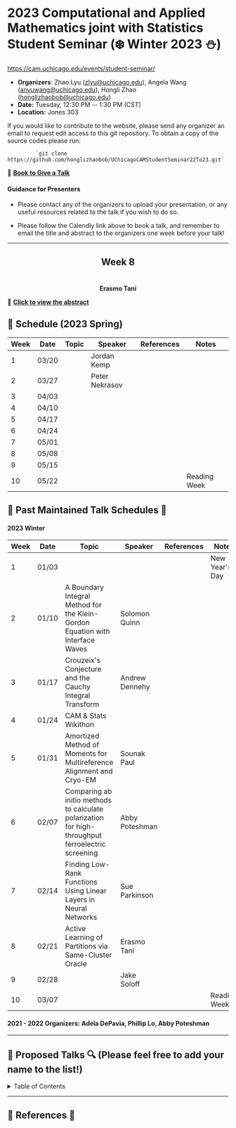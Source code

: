 # 2023 Computational and Applied Mathematics joint with Statistics Student Seminar (❄️ Winter 2023 ⛄️)

https://cam.uchicago.edu/events/student-seminar/

- **Organizers**: Zhao Lyu (zlyu@uchicago.edu), Angela Wang (anyuwang@uchicago.edu), Hongli Zhao (honglizhaobob@uchicago.edu)
- **Date:** Tuesday, 12:30 PM -- 1:30 PM (CST)
- **Location:** Jones 303  
  
If you would like to contribute to the website, please send any organizer an email to request edit access to this git repository. To obtain a copy of the source codes please run:

             `git clone https://github.com/honglizhaobob/UChicagoCAMStudentSeminar22To23.git`


📌 [**Book to Give a Talk**](https://calendly.com/camseminar/30min)

#### Guidance for Presenters

- Please contact any of the organizers to upload your presentation, or any useful resources related to the talk if you wish to do so.

- Please follow the Calendly link above to book a talk, and remember to email the title and abstract to the organizers one week before your talk!

--------------

<div align="center">
  <h2>  Week 8  </h2>
  <h1>   </h1>
  <strong> Erasmo Tani
  </strong>
</div>

📌 [**Click to view the abstract**](./abstracts/CAM_Seminar_Abstract_Solomon.pdf)


## 📅 Schedule (2023 Spring)
<div align="center">

| Week | Date   | Topic | Speaker                  | References | Notes |
| ---- | -----  | ----  | ----                     | ----       | ----  |
| 1    | 03/20  | | Jordan Kemp | | |
| 2    | 03/27  | | Peter Nekrasov | | |
| 3    | 04/03  | | | | |
| 4    | 04/10  | | | | |
| 5    | 04/17  | | | | |
| 6    | 04/24  | | | | |
| 7    | 05/01  | | | | |
| 8    | 05/08  | | | | |
| 9    | 05/15  | | | | |
| 10   | 05/22  | | | |Reading Week|

  
</div>

## 📅 Past Maintained Talk Schedules 📅

#### 2023 Winter

| Week | Date   | Topic | Speaker                  | References | Notes |
| ---- | -----  | ----  | ----                     | ----       | ----  |
| 1    | 01/03  | | | |New Year's Day|
| 2    | 01/10  | A Boundary Integral Method for the Klein-Gordon Equation with Interface Waves | Solomon Quinn | | |
| 3    | 01/17  | Crouzeix's Conjecture and the Cauchy Integral Transform | Andrew Dennehy | | |
| 4    | 01/24  | CAM & Stats Wikithon |  | | |
| 5    | 01/31  |  Amortized Method of Moments for Multireference Alignment and Cryo-EM | Sounak Paul | | |
| 6    | 02/07  | Comparing ab initio methods to calculate polarization for high-throughput ferroelectric screening |Abby Poteshman | | |
| 7    | 02/14  | Finding Low-Rank Functions Using Linear Layers in Neural Networks | Sue Parkinson | | |
| 8    | 02/21  | Active Learning of Partitions via Same-Cluster Oracle |Erasmo Tani| | |
| 9    | 02/28  | |Jake Soloff | | |
| 10   | 03/07  | | | |Reading Week|

#### 2021 - 2022 Organizers: Adela DePavia, Phillip Lo, Abby Poteshman
---------


## 🔎 Proposed Talks 🔍 (Please feel free to add your name to the list!)

<details>
<summary>Table of Contents</summary>

###### 1. 



<br>[Back to top](#References)
</details>


----------
## 🔬 References 🔬 









